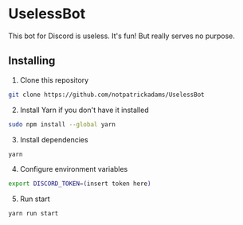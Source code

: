 # UselessBot

This bot for Discord is useless. It's fun! But really serves no purpose.

## Installing

1. Clone this repository

```bash
git clone https://github.com/notpatrickadams/UselessBot
```

2. Install Yarn if you don't have it installed

```bash
sudo npm install --global yarn
```

3. Install dependencies

```bash
yarn
```

4. Configure environment variables

```bash
export DISCORD_TOKEN=(insert token here)
```

5. Run start

```bash
yarn run start
```